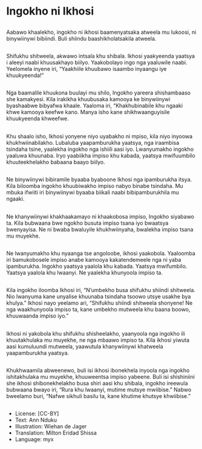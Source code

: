 # Ingokho ni Ikhosi

##
Aabawo khaalekho, ingokho ni
ikhosi baamenyatsaka atweela
mu lukoosi, ni binywiinywi
bibiindi. Buli shiindu
baashikholatsakila atweela.

##
Shifukhu shitweela, akwawo
intsala khu shibala. Ikhosi
yaakyeenda yaatsya i aleeyi
naabi khuusakhayo biilyo.
Yaakobolayo ingo nga yaaluwile
naabi. Yeelomela inyene iri,
“Yaakhiile khuubawo isaambo
inyaangu iye khuukyeenda!”

##
Nga baamalile khuukona
buulayi mu shilo, Ingokho
yareera shishambaaso she
kamakyesi. Kila irakikha
khuubusaka kamooya ke
binywiinywi byashaabwe
bibyafwa khaale. Yaaloma iri,
“Khakhubinabile khu ngaaki
khwe kamooya keefwe kano.
Manya isho kane
shikhwaanguyisile khuukyeenda
khweefwe.

##
Khu shaalo isho, Ikhosi yonyene
niyo uyabakho ni mpiso, kila
niyo inyoowa
khukhwiinabilakho. Lubaluba
yaapamburukha yaatsya, nga
iraambisa tsindaha tsine,
yaalekha ingokho nga ishiili aasi
iyo. Lwanyumakho ingokho
yaaluwa khuunaba. Iryo
yaabiikha impiso khu kabada,
yaatsya mwifuumbilo
khuuteekhelakho babaana
baayo biilyo.

##
Ne binywiinywi bibiramile
byaaba byaboone Ikhosi nga
ipamburukha itsya. Kila
biloomba ingokho khuubiwakho
impiso nabyo binabe tsindaha.
Mu mbuka ifwiiti iri binywiinywi
byaaba biikali naabi
bibipamburukhila mu ngaaki.

##
Ne khanywiinywi
khakhaakamayo ni khaakobosa
impiso, Ingokho siyabawo ta.
Kila bubwaana bwe ngokho
busuta impiso tsana iyo
bwaatsya bwenyayisa. Ne ni
bwaba bwaluyile
khukhwiinyaha, bwalekha
impiso tsana mu muyekhe.

##
Ne lwanyumakho khu nyaanga
tse angoloobe, ikhosi
yaakobola. Yaaloomba iri
bamukobosele impiso anabe
kamooya kakatendemeele nga
ni yaba ipamburukha. Ingokho
yaatsya yaalola khu kabada.
Yaatsya mwifumbilo. Yaatsya
yaalola khu lwaanyi. Ne
yaalekha khunyoola impiso ta.

##
Kila ingokho iloomba Ikhosi iri,
“N’umbekho busa shifukhu
shiindi shitweela. Nio lwanyuma
kane unyalise khuunaba
tsindaha tsoowo utsye usakhe
bya khulya.”
Ikhosi nayo yeelamo ari,
“Shifukhu shiindi shitweela
shonyene! Ne nga
waakhunyoola impiso ta, kane
umbekho mutweela khu baana
boowo, khuuwaanda impiso
iyo.”

##
Ikhosi ni yakobola khu shifukhu
shisheelakho, yaanyoola nga
ingokho ili khuutakhulaka mu
muyekhe, ne nga mbaawo
impiso ta.
Kila ikhosi yiwuta aasi
kumuluundi mutweela,
yaawutula khanywiinywi
khatweela yaapamburukha
yaatsya.

##
Khukhwaamila abweenewo, buli
isi ikhosi ibonekhela inyoola nga
ingokho ishitakhulaka mu
muyekhe, khuuweentsa impiso
yabeene.
Buli isi shishiniini she ikhosi
shibonekhelakho busa shiri aasi
khu shibala, ingokho ireewula
bubwaana bwayo iri, “Rura khu
lwaanyi, mutime mutsye
mwiibise.”
Nabwo bweelamo buri, “Nafwe
sikhuli basilu ta, kane khutime
khutsye khwiibise.”

##
* License: [CC-BY]
* Text: Ann Nduku
* Illustration: Wiehan de Jager
* Translation: Milton Eridad Shissa
* Language: myx
